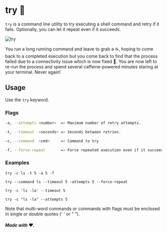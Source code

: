 # try 🚀

`try` is a command line utility to try executing a shell command and retry if it fails. Optionally, you can let it repeat even if it succeeds.

![try](https://i.imgur.com/2KEWGvK.png)

You run a long running command and leave to grab a ☕️, hoping to come back to a completed execution but you come back to find that the process failed due to a connectivity issue which is now fixed 🎩. You are now left to re-run the process and spend several caffeine-powered minutes staring at your terminal. Never again!

## Usage

Use the `try` keyword.

### Flags

```bash
-a, --attempts <number>  => Maximum number of retry attempts.

-t, --timeout  <seconds> => Seconds between retries.

-c, --command  <cmd>     => Command to try

-f, --force-repeat       => Force repeated execution even if it succeeds'

```

### Examples

`try -c ls -t 5 -a 5 -f`

`try --command ls --timeout 5 -attempts 5 --force-repeat`

`try -c 'ls -la' --timeout 5`

`try -c "ls -la" --attempts 5`

Note that multi-word commands or commands with flags must be enclosed in single or double quotes (' ' or " ").



##### Made with ❤️.


